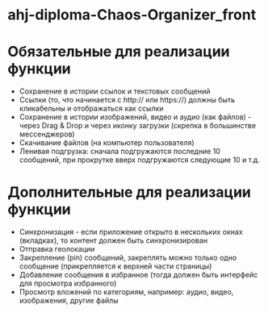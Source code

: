 # ahj-diploma-Chaos-Organizer_front

# Обязательные для реализации функции

+ Сохранение в истории ссылок и текстовых сообщений
+ Ссылки (то, что начинается с http:// или https://) должны быть кликабельны и отображаться как ссылки
+ Сохранение в истории изображений, видео и аудио (как файлов) - через Drag & Drop и через иконку загрузки (скрепка в большинстве мессенджеров)
+ Скачивание файлов (на компьютер пользователя)
+ Ленивая подгрузка: сначала подгружаются последние 10 сообщений, при прокрутке вверх подгружаются следующие 10 и т.д.

# Дополнительные для реализации функции

+ Синхронизация - если приложение открыто в нескольких окнах (вкладках), то контент должен быть синхронизирован
+ Отправка геолокации
+ Закрепление (pin) сообщений, закреплять можно только одно сообщение (прикрепляется к верхней части страницы)
+ Добавление сообщения в избранное (тогда должен быть интерфейс для просмотра избранного)
+ Просмотр вложений по категориям, например: аудио, видео, изображения, другие файлы
